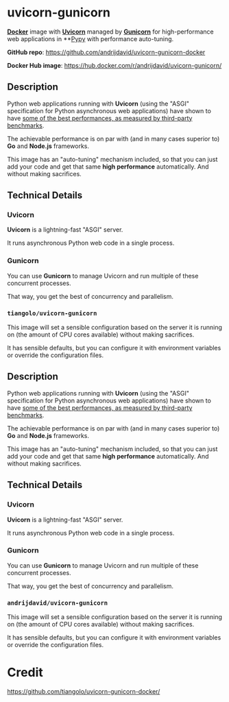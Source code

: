 # uvicorn-gunicorn

[**Docker**](https://www.docker.com/) image with [**Uvicorn**](https://www.uvicorn.org/) managed by [**Gunicorn**](https://gunicorn.org/) for high-performance web applications in **[Pypy](https://www.pypy.org/) with performance auto-tuning.

**GitHub repo**: <https://github.com/andrijdavid/uvicorn-gunicorn-docker>

**Docker Hub image**: <https://hub.docker.com/r/andrijdavid/uvicorn-gunicorn/>


## Description

Python web applications running with **Uvicorn** (using the "ASGI" specification for Python asynchronous web applications) have shown to have [some of the best performances, as measured by third-party benchmarks](https://www.techempower.com/benchmarks/#section=test&runid=a979de55-980d-4721-a46f-77298b3f3923&hw=ph&test=fortune&l=zijzen-7).

The achievable performance is on par with (and in many cases superior to) **Go** and **Node.js** frameworks.

This image has an "auto-tuning" mechanism included, so that you can just add your code and get that same **high performance** automatically. And without making sacrifices.


## Technical Details


### Uvicorn

**Uvicorn** is a lightning-fast "ASGI" server.

It runs asynchronous Python web code in a single process.


### Gunicorn

You can use **Gunicorn** to manage Uvicorn and run multiple of these concurrent processes.

That way, you get the best of concurrency and parallelism.


### `tiangolo/uvicorn-gunicorn`

This image will set a sensible configuration based on the server it is running on (the amount of CPU cores available) without making sacrifices.

It has sensible defaults, but you can configure it with environment variables or override the configuration files.



## Description

Python web applications running with **Uvicorn** (using the "ASGI" specification for Python asynchronous web applications) have shown to have [some of the best performances, as measured by third-party benchmarks](https://www.techempower.com/benchmarks/#section=test&runid=a979de55-980d-4721-a46f-77298b3f3923&hw=ph&test=fortune&l=zijzen-7).

The achievable performance is on par with (and in many cases superior to) **Go** and **Node.js** frameworks.

This image has an "auto-tuning" mechanism included, so that you can just add your code and get that same **high performance** automatically. And without making sacrifices.


## Technical Details


### Uvicorn

**Uvicorn** is a lightning-fast "ASGI" server.

It runs asynchronous Python web code in a single process.


### Gunicorn

You can use **Gunicorn** to manage Uvicorn and run multiple of these concurrent processes.

That way, you get the best of concurrency and parallelism.


### `andrijdavid/uvicorn-gunicorn`

This image will set a sensible configuration based on the server it is running on (the amount of CPU cores available) without making sacrifices.

It has sensible defaults, but you can configure it with environment variables or override the configuration files.


# Credit

https://github.com/tiangolo/uvicorn-gunicorn-docker/


